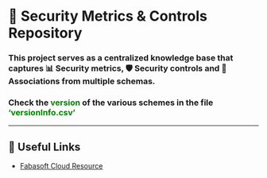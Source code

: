 # 🔐 Security Metrics & Controls Repository

### This project serves as a centralized knowledge base that captures 📊 Security metrics, 🛡️ Security controls and 🔗 Associations from multiple schemas.

### Check the <span style="color: green;">version</span> of the various schemes in the file <span style="color: green;">‘versionInfo.csv’</span>

---

## 🧭 Useful Links

- [Fabasoft Cloud Resource](https://at.cloud.fabasoft.com/folio/fscasp/content/bin/fscvext.dll?bx=COO.6505.100.14.4039824&venv_view=COO.1.1001.1.324006)
